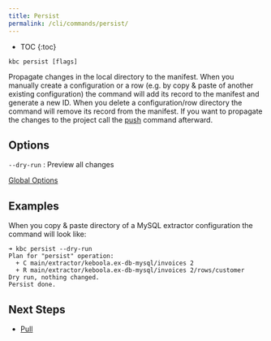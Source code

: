 ```yaml
---
title: Persist
permalink: /cli/commands/persist/
---
```


* TOC
{:toc}

```
kbc persist [flags]
```

Propagate changes in the local directory to the manifest. When you manually create a configuration or a row (e.g. by 
copy & paste of another existing configuration) the command will add its record to the manifest and generate a new ID. 
When you delete a configuration/row directory the command will remove its record from the manifest. If you want 
to propagate the changes to the project call the [push](/cli/commands/push/) command afterward.

## Options

`--dry-run`
: Preview all changes

[Global Options](/cli/commands/#global-options)

## Examples

When you copy & paste directory of a MySQL extractor configuration the command will look like:

```
➜ kbc persist --dry-run
Plan for "persist" operation:
  + C main/extractor/keboola.ex-db-mysql/invoices 2
  + R main/extractor/keboola.ex-db-mysql/invoices 2/rows/customer
Dry run, nothing changed.
Persist done.
```

## Next Steps

- [Pull](/cli/commands/pull/)
